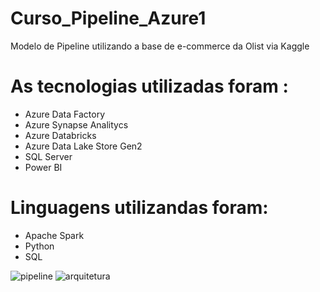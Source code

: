 # Curso_Pipeline_Azure1
Modelo de Pipeline utilizando a base de e-commerce da Olist via Kaggle

# As tecnologias utilizadas foram :
- Azure Data Factory
- Azure Synapse Analitycs
- Azure Databricks
- Azure Data Lake Store Gen2
- SQL Server
- Power BI

# Linguagens utilizandas foram:
- Apache Spark
- Python
- SQL

![pipeline](https://github.com/VictorCappelletto/Curso_Pipeline_Azure1/assets/104593037/21845054-14c0-40f4-8a02-31297c21fa9a)
![arquitetura](https://github.com/VictorCappelletto/Curso_Pipeline_Azure1/assets/104593037/3707f63e-fff2-44c7-a0d9-29208a880760)
